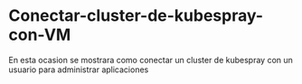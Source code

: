 # Conectar-cluster-de-kubespray-con-VM
En esta ocasion se mostrara como conectar un cluster de kubespray con un usuario para administrar aplicaciones
